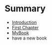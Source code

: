 # Summary

* [Introduction](README.md)
* [First Chapter](chapter1.md)
* [MyBook](mybook.md)
* have a new book



